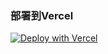 
### 部署到Vercel

[![Deploy with Vercel](https://vercel.com/button)](https://vercel.com/new/git/external?repository-url=https://github.com/x-dr/chatgptProxyAPI)